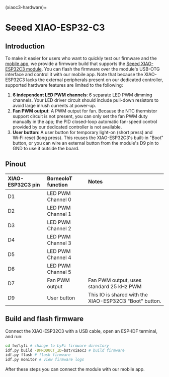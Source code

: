 (xiaoc3-hardware)=
# Seeed XIAO-ESP32-C3

## Introduction

To make it easier for users who want to quickly test our firmware and the [mobile app](mobile-app), we provide a firmware build that supports the [Seeed XIAO-ESP32C3 module](https://wiki.seeedstudio.com/XIAO_ESP32C3_Getting_Started). You can flash the firmware over the module's USB-OTG interface and control it with our mobile app. Note that because the XIAO-ESP32C3 lacks the external peripherals present on our dedicated controller, supported hardware features are limited to the following:

1. **6 independent LED PWM channels**: 6 separate LED PWM dimming channels. Your LED driver circuit should include pull-down resistors to avoid large inrush currents at power-up.
2. **Fan PWM output**: A PWM output for fan. Because the NTC thermistor support circuit is not present, you can only set the fan PWM duty manually in the app; the PID closed-loop automatic fan-speed control provided by our dedicated controller is not available.
3. **User button**: A user button for temporary light-on (short press) and Wi‑Fi reset (long press). This reuses the XIAO-ESP32C3's built-in "Boot" button, or you can wire an external button from the module's D9 pin to GND to use it outside the board.

## Pinout

| XIAO-ESP32C3 pin | BorneoIoT function | Notes |
|:-------------------|:--------------|:--------------|
| D1     | LED PWM Channel 0    |        |
| D2     | LED PWM Channel 1    |        |
| D3     | LED PWM Channel 2    |        |
| D4     | LED PWM Channel 3    |        |
| D5     | LED PWM Channel 4    |        |
| D6     | LED PWM Channel 5    |        |
| D7     | Fan PWM output    | Fan PWM output, uses standard 25 kHz PWM  |
| D9     | User button    | This IO is shared with the XIAO-ESP32C3 "Boot" button.   |


## Build and flash firmware

Connect the XIAO-ESP32C3 with a USB cable, open an ESP-IDF terminal, and run:

```bash
cd fw/lyfi # change to LyFi firmware directory
idf.py build -DPRODUCT_ID=bst/xiaoc3 # build firmware
idf.py flash # flash firmware
idf.py monitor # view firmware logs
```

After these steps you can connect the module with our mobile app.